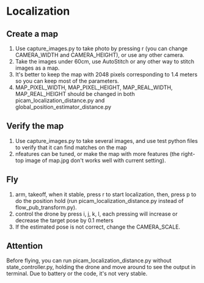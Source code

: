 # Localization

## Create a map
1. Use capture_images.py to take photo by pressing r (you can change CAMERA_WIDTH 
and CAMERA_HEIGHT), or use any other camera.
2. Take the images under 60cm, use 
AutoStitch or any other way to stitch images as a map.
3. It's better to keep the map with 2048 pixels corresponding to 1.4 meters so you
can keep most of the parameters.
4. MAP_PIXEL_WIDTH, MAP_PIXEL_HEIGHT, MAP_REAL_WIDTH, MAP_REAL_HEIGHT should be changed 
in both picam_localization_distance.py and global_position_estimator_distance.py

## Verify the map
1. Use capture_images.py to take several images, and use test python files to verify
that it can find matches on the map
2. nfeatures can be tuned, or make the map with more features (the right-top image of 
map.jpg don't works well with current setting).

## Fly
1. arm, takeoff, when it stable, press r to start localization, then, press p to do 
the position hold (run picam_localization_distance.py instead of flow_pub_transform.py).
2. control the drone by press i, j, k, l, each pressing will increase or decrease the target 
pose by 0.1 meters
3. If the estimated pose is not correct, change the CAMERA_SCALE.

## Attention
Before flying, you can run picam_localization_distance.py without state_controller.py, holding the 
drone and move around to see the output in terminal.
Due to battery or the code, it's not very stable.
